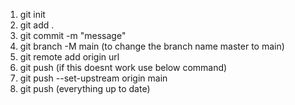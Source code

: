 1. git init
2. git add .
3. git commit -m "message"
4. git branch -M main (to change the branch name master to main)
5. git remote add origin url
6. git push (if this doesnt work use below command)
7. git push --set-upstream origin main
8. git push (everything up to date)
